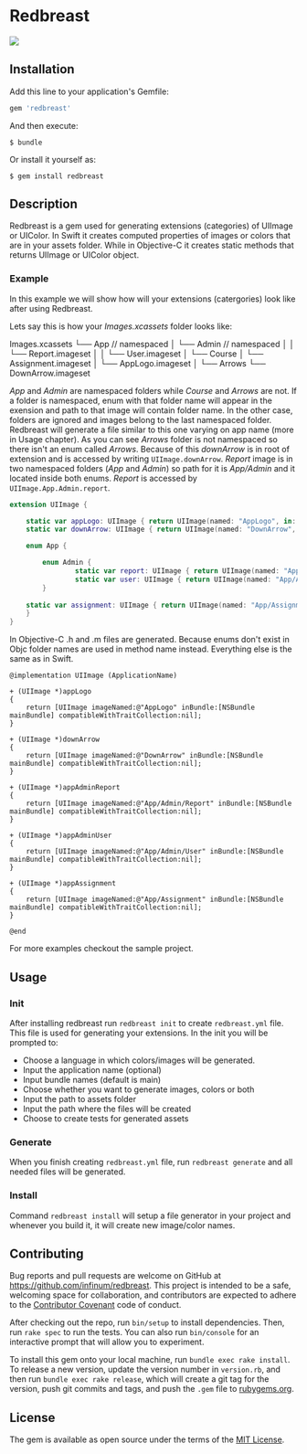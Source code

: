 # Redbreast

![](https://upload.wikimedia.org/wikipedia/commons/thumb/b/b8/Turdus-migratorius-002.jpg/440px-Turdus-migratorius-002.jpg)

## Installation

Add this line to your application's Gemfile:

```ruby
gem 'redbreast'
```

And then execute:

    $ bundle

Or install it yourself as:

    $ gem install redbreast

## Description

Redbreast is a gem used for generating extensions (categories) of UIImage or UIColor. In Swift it creates computed properties of images or colors that are in your assets folder. While in Objective-C it creates static methods that returns UIImage or UIColor object.

 ### 	Example ###

In this example we will show how will your extensions (catergories) look like after using Redbreast.

Lets say this is how your *Images.xcassets* folder looks like:

Images.xcassets
    └── App // namespaced
    │    └── Admin // namespaced
    │    │   └── Report.imageset
    │    │   └── User.imageset
    │    └── Course
    │        └── Assignment.imageset
    │
    └── AppLogo.imageset
    │
    └── Arrows
        └── DownArrow.imageset

*App* and *Admin* are namespaced folders while *Course* and *Arrows* are not. If a folder is namespaced, enum with that folder name will appear in the exension and path to that image will contain folder name. In the other case, folders are ignored and images belong to the last namespaced folder. 
Redbreast will generate a file similar to this one varying on app name (more in Usage chapter). As you can see *Arrows* folder is not namespaced so there isn't an enum called *Arrows*. Because of this *downArrow* is in root of extension and is accessed by writing `UIImage.downArrow`. *Report* image is in two namespaced folders (*App* and *Admin*) so path for it is *App/Admin* and it located inside both enums. *Report* is accessed by `UIImage.App.Admin.report`.

```swift
extension UIImage {

    static var appLogo: UIImage { return UIImage(named: "AppLogo", in: .main, compatibleWith: nil)! }
  	static var downArrow: UIImage { return UIImage(named: "DownArrow", in: .main, compatibleWith: nil)! }

    enum App {

        enum Admin {
                static var report: UIImage { return UIImage(named: "App/Admin/Report", in: .main, compatibleWith: nil)! }
                static var user: UIImage { return UIImage(named: "App/Admin/User", in: .main, compatibleWith: nil)! }
        }
			  
    static var assignment: UIImage { return UIImage(named: "App/Assignment", in: .main, compatibleWith: nil)! }
    }
}
```

In Objective-C .h and .m files are generated. Because enums don't exist in Objc folder names are used in method name instead. Everything else is the same as in Swift.
```objc
@implementation UIImage (ApplicationName)

+ (UIImage *)appLogo
{
	return [UIImage imageNamed:@"AppLogo" inBundle:[NSBundle mainBundle] compatibleWithTraitCollection:nil];
}

+ (UIImage *)downArrow
{
	return [UIImage imageNamed:@"DownArrow" inBundle:[NSBundle mainBundle] compatibleWithTraitCollection:nil];
}

+ (UIImage *)appAdminReport
{
	return [UIImage imageNamed:@"App/Admin/Report" inBundle:[NSBundle mainBundle] compatibleWithTraitCollection:nil];
}

+ (UIImage *)appAdminUser
{
	return [UIImage imageNamed:@"App/Admin/User" inBundle:[NSBundle mainBundle] compatibleWithTraitCollection:nil];
}

+ (UIImage *)appAssignment
{
	return [UIImage imageNamed:@"App/Assignment" inBundle:[NSBundle mainBundle] compatibleWithTraitCollection:nil];
}

@end
```

For more examples checkout the sample project.

## Usage

### Init

After installing redbreast run `redbreast init` to create `redbreast.yml` file. This file is used for generating your extensions.
In the init you will be prompted to:

* Choose a language in which colors/images will be generated.
* Input the application name (optional)
* Input bundle names (default is main)
* Choose whether you want to generate images, colors or both
* Input the path to assets folder
* Input the path where the files will be created
* Choose to create tests for generated assets

### Generate

When you finish creating `redbreast.yml` file,  run `redbreast generate` and all needed files will be generated.

### Install

Command `redbreast install` will setup a file generator in your project and whenever you build it, it will create new image/color names. 

## Contributing

Bug reports and pull requests are welcome on GitHub at https://github.com/infinum/redbreast. This project is intended to be a safe, welcoming space for collaboration, and contributors are expected to adhere to the [Contributor Covenant](http://contributor-covenant.org) code of conduct.

After checking out the repo, run `bin/setup` to install dependencies. Then, run `rake spec` to run the tests. You can also run `bin/console` for an interactive prompt that will allow you to experiment.

To install this gem onto your local machine, run `bundle exec rake install`. To release a new version, update the version number in `version.rb`, and then run `bundle exec rake release`, which will create a git tag for the version, push git commits and tags, and push the `.gem` file to [rubygems.org](https://rubygems.org).


## License

The gem is available as open source under the terms of the [MIT License](http://opensource.org/licenses/MIT).

